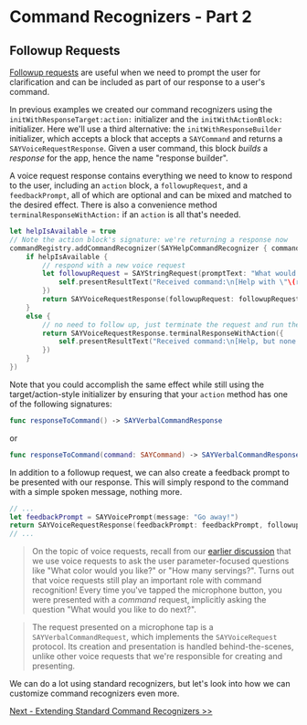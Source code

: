 # Command Recognizers - Part 2

## Followup Requests

[Followup requests](./02-voice-requests.md#string-request-with-followup-request) are useful when we need to prompt the user for clarification and can be included as part of our response to a user's command.

In previous examples we created our command recognizers using the `initWithResponseTarget:action:` initializer and the `initWithActionBlock:` initializer. Here we'll use a third alternative: the `initWithResponseBuilder` initializer, which accepts a block that accepts a `SAYCommand` and returns a `SAYVoiceRequestResponse`. Given a user command, this block _builds_ a _response_ for the app, hence the name "response builder".

A voice request response contains everything we need to know to respond to the user, including an `action` block, a `followupRequest`, and a `feedbackPrompt`, all of which are optional and can be mixed and matched to the desired effect. There is also a convenience method `terminalResponseWithAction:` if an `action` is all that's needed.

```swift
let helpIsAvailable = true
// Note the action block's signature: we're returning a response now
commandRegistry.addCommandRecognizer(SAYHelpCommandRecognizer { command -> SAYVoiceRequestResponse in
    if helpIsAvailable {
        // respond with a new voice request
        let followupRequest = SAYStringRequest(promptText: "What would you like help with?", action: { result in
            self.presentResultText("Received command:\n[Help with \"\(result)\"")
        })
        return SAYVoiceRequestResponse(followupRequest: followupRequest)
    }
    else {
        // no need to follow up, just terminate the request and run the given action block
        return SAYVoiceRequestResponse.terminalResponseWithAction({
            self.presentResultText("Received command:\n[Help, but none is available]")
        })
    }
})
```

Note that you could accomplish the same effect while still using the target/action-style initializer by ensuring that your `action` method has one of the following signatures:
```swift
func responseToCommand() -> SAYVerbalCommandResponse
```
or
```swift
func responseToCommand(command: SAYCommand) -> SAYVerbalCommandResponse
```

In addition to a followup request, we can also create a feedback prompt to be presented with our response. This will simply respond to the command with a simple spoken message, nothing more.

```swift
// ...
let feedbackPrompt = SAYVoicePrompt(message: "Go away!")
return SAYVoiceRequestResponse(feedbackPrompt: feedbackPrompt, followupRequest: nil, action: nil)
// ...
```

>On the topic of voice requests, recall from our [earlier discussion](./02-voice-requests.md) that we use voice requests to ask the user parameter-focused questions like "What color would you like?" or "How many servings?". Turns out that voice requests still play an important role with command recognition! Every time you've tapped the microphone button, you were presented with a *command* request, implicitly asking the question "What would you like to do next?".

>The request presented on a microphone tap is a `SAYVerbalCommandRequest`, which implements the `SAYVoiceRequest` protocol. Its creation and presentation is handled behind-the-scenes, unlike other voice requests that we're responsible for creating and presenting.

We can do a lot using standard recognizers, but let's look into how we can customize command recognizers even more.

[Next - Extending Standard Command Recognizers >>](./05-command-recognizers-part-3.md)
